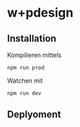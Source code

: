 # w+pdesign

## Installation

Kompilieren mittels

```
npm run prod
```

Watchen mit

```
npm run dev
```

## Deplyoment

